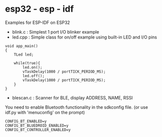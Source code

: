 # esp32 - esp - idf
Examples for ESP-IDF on ESP32

+ blink.c : Simplest 1 port I/O blinker example
+ led.cpp : Simple class for on/off example using built-in LED and I/O pins

```
void app_main()
{
    TLed led;

    while(true){
        led.on();
        vTaskDelay(1000 / portTICK_PERIOD_MS);  
        led.off();
        vTaskDelay(1000 / portTICK_PERIOD_MS);  
    }
}
```

+ blescan.c : Scanner for BLE, display ADDRESS, NAME, RSSI

You need to enable Bluetooth functionality in the sdkconfig file. (or use idf.py with 'menuconfig' on the prompt)
```
CONFIG_BT_ENABLED=y
CONFIG_BT_BLUEDROID_ENABLED=y
CONFIG_BT_CONTROLLER_ENABLED=y
```



